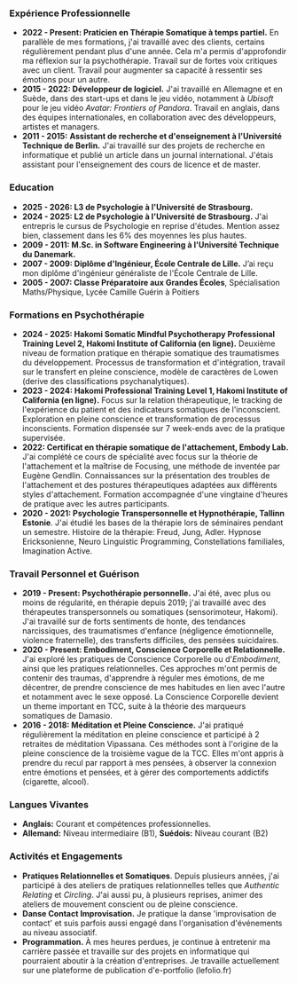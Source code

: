 
### Expérience Professionnelle 
- **2022 - Present: Praticien en Thérapie Somatique à temps partiel.** En parallèle de mes formations, j'ai travaillé avec des clients, certains régulièrement pendant plus d'une année. Cela m'a permis d'approfondir ma réflexion sur la psychothérapie. Travail sur de fortes voix critiques avec un client. Travail pour augmenter sa capacité à ressentir ses émotions pour un autre.
- **2015 - 2022: Développeur de logiciel.** J'ai travaillé en Allemagne et en Suède, dans des start-ups et dans le jeu vidéo, notamment à *Ubisoft* pour le jeu vidéo *Avatar: Frontiers of Pandora*. Travail en anglais, dans des équipes internationales, en collaboration avec des développeurs, artistes et managers.
- **2011 - 2015:** **Assistant de recherche et d'enseignement à l'Université Technique de Berlin.** J'ai travaillé sur des projets de recherche en informatique et publié un article dans un journal international. J'étais assistant pour l'enseignement des cours de licence et de master. 
### Education
- **2025 - 2026: L3 de Psychologie à l'Université de Strasbourg.**
- **2024 - 2025: L2 de Psychologie à l'Université de Strasbourg.** J'ai entrepris le cursus de Psychologie en reprise d'études. Mention assez bien, classement dans les 6% des moyennes les plus hautes. 
- **2009 - 2011: M.Sc. in Software Engineering à l'Université Technique du Danemark.**
- **2007 - 2009: Diplôme d'Ingénieur, École Centrale de Lille.** J’ai reçu mon diplôme d'ingénieur généraliste de l'École Centrale de Lille.
- **2005 - 2007: Classe Préparatoire aux Grandes Écoles**, Spécialisation Maths/Physique, Lycée Camille Guérin à Poitiers
### Formations en Psychothérapie
- **2024 - 2025: Hakomi Somatic Mindful Psychotherapy Professional Training Level 2, Hakomi Institute of California (en ligne).** Deuxième niveau de formation pratique en thérapie somatique des traumatismes du développement. Processus de transformation et d'intégration, travail sur le transfert en pleine conscience, modèle de caractères de Lowen (derive des classifications psychanalytiques).
- **2023 - 2024: Hakomi Professional Training Level 1, Hakomi Institute of California (en ligne).** Focus sur la relation thérapeutique, le tracking de l'expérience du patient et des indicateurs somatiques de l'inconscient. Exploration en pleine conscience et transformation de processus inconscients. Formation dispensée sur 7 week-ends avec de la pratique supervisée.
- **2022: Certificat en thérapie somatique de l'attachement, Embody Lab.** J'ai complété ce cours de spécialité avec focus sur la théorie de l'attachement et la maîtrise de Focusing, une méthode de inventée par Eugène Gendlin. Connaissances sur la présentation des troubles de l'attachement et des postures thérapeutiques adaptées aux différents styles d'attachement. Formation accompagnée d'une vingtaine d'heures de pratique avec les autres participants.
- **2020 - 2021: Psychologie Transpersonnelle et Hypnothérapie, Tallinn Estonie**. J'ai étudié les bases de la thérapie lors de séminaires pendant un semestre. Histoire de la thérapie: Freud, Jung, Adler. Hypnose Ericksonienne, Neuro Linguistic Programming, Constellations familiales, Imagination Active.
### Travail Personnel et Guérison
-  **2019 - Present: Psychothérapie personnelle.** J'ai été, avec plus ou moins de régularité, en thérapie depuis 2019; j'ai travaillé avec des thérapeutes transpersonnels ou somatiques (sensorimoteur, Hakomi). J'ai travaillé sur de forts sentiments de honte, des tendances narcissiques, des traumatismes d'enfance (négligence émotionnelle, violence fraternelle), des transferts difficiles, des pensées suicidaires.
- **2020 - Present: Embodiment, Conscience Corporelle et Relationnelle.** J'ai exploré les pratiques de Conscience Corporelle ou d'*Embodiment*, ainsi que les pratiques relationnelles. Ces approches m'ont permis de contenir des traumas, d'apprendre à réguler mes émotions, de me décentrer, de prendre conscience de mes habitudes en lien avec l'autre et notamment avec le sexe opposé. La Conscience Corporelle devient un theme important en TCC, suite à  la théorie des marqueurs somatiques de Damasio.
- **2016 - 2018: Méditation et Pleine Conscience.** J'ai pratiqué régulièrement la méditation en pleine conscience et participé à 2 retraites de méditation Vipassana. Ces méthodes sont à l'origine de la pleine conscience de la troisième vague de la TCC. Elles m'ont appris à prendre du recul par rapport à mes pensées, à observer la connexion entre émotions et pensées, et à gérer des comportements addictifs (cigarette, alcool).
### Langues Vivantes 
- **Anglais:** Courant et compétences professionnelles.
- **Allemand:** Niveau intermediaire (B1), **Suédois:** Niveau courant (B2)
### Activités et Engagements
- **Pratiques Relationnelles et Somatiques**. Depuis plusieurs années, j'ai participé à des ateliers de pratiques relationnelles telles que *Authentic Relating* et *Circling*. J'ai aussi pu, à plusieurs reprises, animer des ateliers de mouvement conscient ou de pleine conscience.
- **Danse Contact Improvisation.** Je pratique la danse 'improvisation de contact' et suis parfois aussi engagé dans l'organisation d'événements au niveau associatif.
- **Programmation.** À mes heures perdues, je continue à entretenir ma carrière passée et travaille sur des projets en informatique qui pourraient aboutir à la création d'entreprises. Je travaille actuellement sur une plateforme de publication d'e-portfolio (lefolio.fr)